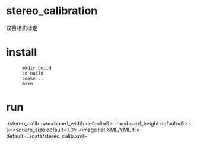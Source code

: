 # stereo_calibration
双目相机标定
# install
```
      mkdir build
      cd build
      cmake ..
      make
```
# run 
./stereo_calib -w=<board_width default=9> -h=<board_height default=6> -s=<square_size default=1.0> <image list XML/YML file default=../data/stereo_calib.xml>
